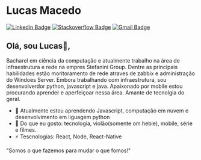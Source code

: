 # Lucas Macedo
[![Linkedin Badge](https://img.shields.io/badge/-lucasomac-blue?style=flat-square&logo=Linkedin&logoColor=white&link=https://www.linkedin.com/in/lucasomac/)](https://www.linkedin.com/in/lucasomac/)
[![Stackoverflow Badge](https://img.shields.io/badge/-Stackoverflow-4CA143?style=flat-square&logo=Stackoverflow&logoColor=white&link=https://stackoverflow.com/users/11747903/lucas-macedo)](https://stackoverflow.com/users/11747903/lucas-macedo)
[![Gmail Badge](https://img.shields.io/badge/-lukarado.olv@gmail.com-c14438?style=flat-square&logo=Gmail&logoColor=white&link=mailto:lukarado.olv@gmail.com)](mailto:lukarado.olv@gmail.com)
## Olá, sou Lucas👋, 
Bacharel em ciência da computação e atualmente trabalho na área de infraestrutura e rede na empres Stefanini Group. Dentre as principais habilidades estão moritoramento de rede atraves de zabbix e administração do Windoes Server. Embora trabalhando com infraestrutura, sou desenvolverdor python, javascript e java. Apaixonado por mobile estou procurando aprender e aperfeiçoar nessa área. Amante de tecnolgia do geral.

- 🌱 Atualmente estou aprendendo Javascript, computação em nuvem e desenvolvimento em liguagem python
- 💬 Do que eu gosto: tecnologia, violão(somente om hebie), mobile, série e filmes.
- ⚡ Tescnologias: React, Node, React-Native

"Somos o que fazemos para mudar o que fomos!" 
